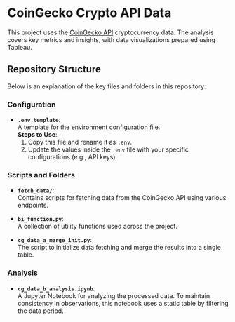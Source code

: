 # CoinGecko Crypto API Data

This project uses the [CoinGecko API](https://docs.coingecko.com/v3.0.1/reference/introduction) cryptocurrency data. The analysis covers key metrics and insights, with data visualizations prepared using Tableau.

## Repository Structure

Below is an explanation of the key files and folders in this repository:

### Configuration
- **`.env.template`**:  
  A template for the environment configuration file.  
  **Steps to Use**:
  1. Copy this file and rename it as `.env`.
  2. Update the values inside the `.env` file with your specific configurations (e.g., API keys).

### Scripts and Folders
- **`fetch_data/`**:  
  Contains scripts for fetching data from the CoinGecko API using various endpoints.
  
- **`bi_function.py`**:  
  A collection of utility functions used across the project.

- **`cg_data_a_merge_init.py`**:  
  The script to initialize data fetching and merge the results into a single table.

### Analysis
- **`cg_data_b_analysis.ipynb`**:  
  A Jupyter Notebook for analyzing the processed data. To maintain consistency in observations, this notebook uses a static table by filtering the data period.